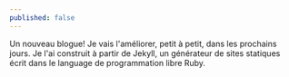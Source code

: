 ```yaml
---
published: false
---
```

Un nouveau blogue! Je vais l'améliorer, petit à petit, dans les prochains jours. Je l'ai construit à partir de Jekyll, un générateur de sites statiques écrit dans le language de programmation libre Ruby.
